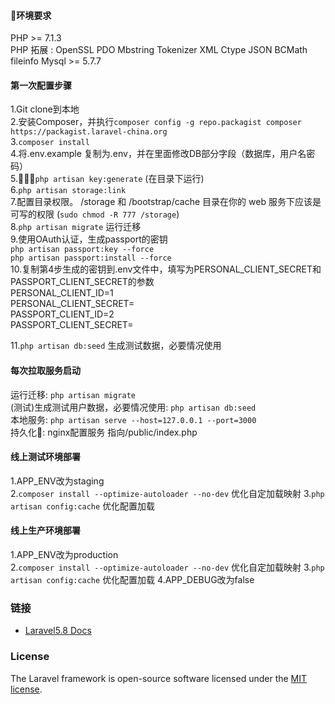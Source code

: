 #### 环境要求

PHP >= 7.1.3  
PHP 拓展 : OpenSSL PDO Mbstring Tokenizer XML Ctype JSON BCMath fileinfo
Mysql >= 5.7.7

#### 第一次配置步骤

1.Git clone到本地  
2.安装Composer，并执行`composer config -g repo.packagist composer https://packagist.laravel-china.org`   
3.`composer install`      
4.将.env.example 复制为.env，并在里面修改DB部分字段（数据库，用户名密码）   
5.`php artisan key:generate` (在目录下运行)    
6.`php artisan storage:link`   
7.配置目录权限。 /storage 和 /bootstrap/cache 目录在你的 web 服务下应该是可写的权限  (`sudo chmod -R 777 /storage`)      
8.`php artisan migrate`  运行迁移   
9.使用OAuth认证，生成passport的密钥   
`php artisan passport:key --force`   
`php artisan passport:install --force`   
10.复制第4步生成的密钥到.env文件中，填写为PERSONAL_CLIENT_SECRET和PASSPORT_CLIENT_SECRET的参数   
PERSONAL_CLIENT_ID=1   
PERSONAL_CLIENT_SECRET=   
PASSPORT_CLIENT_ID=2   
PASSPORT_CLIENT_SECRET=   

11.`php artisan db:seed` 生成测试数据，必要情况使用    

#### 每次拉取服务启动

运行迁移: `php artisan migrate`    
(测试)生成测试用户数据，必要情况使用: `php artisan db:seed`     
本地服务: `php artisan serve --host=127.0.0.1 --port=3000`    
持久化: nginx配置服务 指向/public/index.php  


#### 线上测试环境部署

1.APP_ENV改为staging   
2.`composer install --optimize-autoloader --no-dev` 优化自定加载映射 
3.`php artisan config:cache` 优化配置加载   
 
#### 线上生产环境部署

1.APP_ENV改为production    
2.`composer install --optimize-autoloader --no-dev` 优化自定加载映射 
3.`php artisan config:cache` 优化配置加载
4.APP_DEBUG改为false  

### 链接

- [Laravel5.8 Docs](https://learnku.com/docs/laravel/5.8)

### License

The Laravel framework is open-source software licensed under the [MIT license](https://opensource.org/licenses/MIT).
